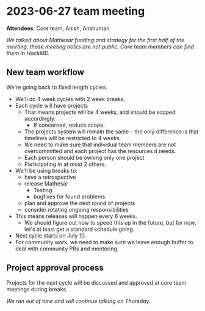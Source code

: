 # 2023-06-27 team meeting

**Attendees**: Core team, Anish, Anshuman

*We talked about Mathesar funding and strategy for the first half of the meeting, those meeting notes are not public. Core team members can find them in HackMD.*

## New team workflow
We're going back to fixed length cycles.

- We'll do 4 week cycles with 2 week breaks.
- Each cycle will have projects
	- That means projects will be 4 weeks, and should be scoped accordingly.
        - If concerned, reduce scope.
	- The projects system will remain the same – the only difference is that timelines will be restricted to 4 weeks.
	- We need to make sure that individual team members are not overcommitted and each project has the resources it needs.
    - Each person should be owning only one project
    - Participating in at most 2 others.
- We'll be using breaks to:
	- have a retrospective
	- release Mathesar
        - Testing
        - bugfixes for found problems
	- plan and approve the next round of projects
	- consider rotating ongoing responsibilities
- This means releases will happen every 6 weeks.
	- We should figure out how to speed this up in the future, but for now, let's at least get a standard schedule going.
- Next cycle starts on July 10.
- For community work, we need to make sure we leave enough buffer to deal with community PRs and mentoring.

## Project approval process
Projects for the next cycle will be discussed and approved at core team meetings during breaks.

*We ran out of time and will continue talking on Thursday.*